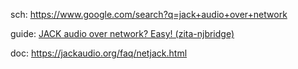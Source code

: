 sch: https://www.google.com/search?q=jack+audio+over+network

guide: [JACK audio over network? Easy! (zita-njbridge)](https://youtu.be/ZjIbCVujQFE)

doc: https://jackaudio.org/faq/netjack.html
